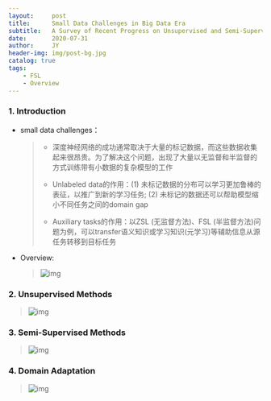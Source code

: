 ```yaml
---
layout:     post
title:      Small Data Challenges in Big Data Era 
subtitle:   A Survey of Recent Progress on Unsupervised and Semi-Supervised Methods
date:       2020-07-31
author:     JY
header-img: img/post-bg.jpg
catalog: true
tags:
    - FSL
    - Overview
---
```




### 1. Introduction

- small data challenges：

  > - 深度神经网络的成功通常取决于大量的标记数据，而这些数据收集起来很昂贵。为了解决这个问题，出现了大量以无监督和半监督的方式训练带有小数据的复杂模型的工作
  > - Unlabeled data的作用：(1) 未标记数据的分布可以学习更加鲁棒的表征，以推广到新的学习任务; (2) 未标记的数据还可以帮助模型缩小不同任务之间的domain gap
  >
  > - Auxiliary tasks的作用：以ZSL (无监督方法)、FSL (半监督方法)问题为例，可以transfer语义知识或学习知识(元学习)等辅助信息从源任务转移到目标任务

- Overview:

  > ![img](https://github.com/ZJU-CVs/zju-cvs.github.io/raw/master/img/2020-06-30-zsl/31.png)

### 2. Unsupervised Methods

> ![img](https://github.com/ZJU-CVs/zju-cvs.github.io/raw/master/img/2020-06-30-zsl/32.png)

### 3. Semi-Supervised Methods

> ![img](https://github.com/ZJU-CVs/zju-cvs.github.io/raw/master/img/2020-06-30-zsl/33.png)



### 4. Domain Adaptation

> ![img](https://github.com/ZJU-CVs/zju-cvs.github.io/raw/master/img/2020-06-30-zsl/34.png)

